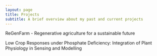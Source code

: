```yaml
---
layout: page
title: Projects
subtitle: A brief overview about my past and current projects
---
```


ReGenFarm - Regenerative agriculture for a sustainable future

Low Crop Responses under Phosphate Deficiency: Integration of Plant Physiology in Sensing and Modelling



